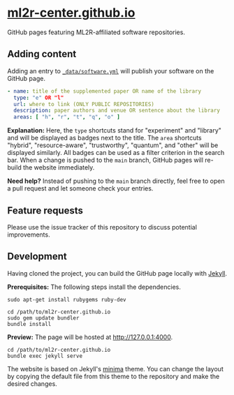 # [ml2r-center.github.io](https://ml2r-center.github.io/)

GitHub pages featuring ML2R-affiliated software repositories.

## Adding content

Adding an entry to [`_data/software.yml`](https://github.com/ML2R-center/ML2R-center.github.io/blob/main/_data/software.yml) will publish your software on the GitHub page.

```yaml
- name: title of the supplemented paper OR name of the library
  type: "e" OR "l"
  url: where to link (ONLY PUBLIC REPOSITORIES)
  description: paper authors and venue OR sentence about the library
  areas: [ "h", "r", "t", "q", "o" ]
```

**Explanation:** Here, the `type` shortcuts stand for "experiment" and "library" and will be displayed as badges next to the title. The `area` shortcuts "hybrid", "resource-aware", "trustworthy", "quantum", and "other" will be displayed similarly. All badges can be used as a filter criterion in the search bar. When a change is pushed to the `main` branch, GitHub pages will re-build the website immediately.

**Need help?** Instead of pushing to the `main` branch directly, feel free to open a pull request and let someone check your entries.

## Feature requests

Please use the issue tracker of this repository to discuss potential improvements.

## Development

Having cloned the project, you can build the GitHub page locally with [Jekyll](https://jekyllrb.com/). 

**Prerequisites:** The following steps install the dependencies.

```
sudo apt-get install rubygems ruby-dev

cd /path/to/ml2r-center.github.io
sudo gem update bundler
bundle install
```

**Preview:** The page will be hosted at http://127.0.0.1:4000.

```
cd /path/to/ml2r-center.github.io
bundle exec jekyll serve
```

The website is based on Jekyll's [minima](https://github.com/jekyll/minima) theme. You can change the layout by copying the default file from this theme to the repository and make the desired changes.
